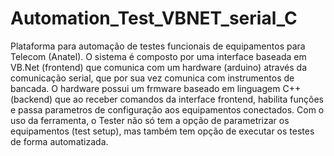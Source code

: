 # Automation_Test_VBNET_serial_C
Plataforma para automação de testes funcionais de equipamentos para Telecom (Anatel).
O sistema é composto por uma interface baseada em VB.Net (frontend) que comunica com um hardware (arduino) através da comunicação serial, que por sua vez comunica com instrumentos de bancada. O hardware possui um frmware baseado em linguagem C++ (backend) que ao receber comandos da interface frontend, habilita funções e passa parametros de configuração aos equipamentos conectados.
Com o uso da ferramenta, o Tester não só tem a opção de parametrizar os equipamentos (test setup), mas também tem opção de executar os testes de forma automatizada.
